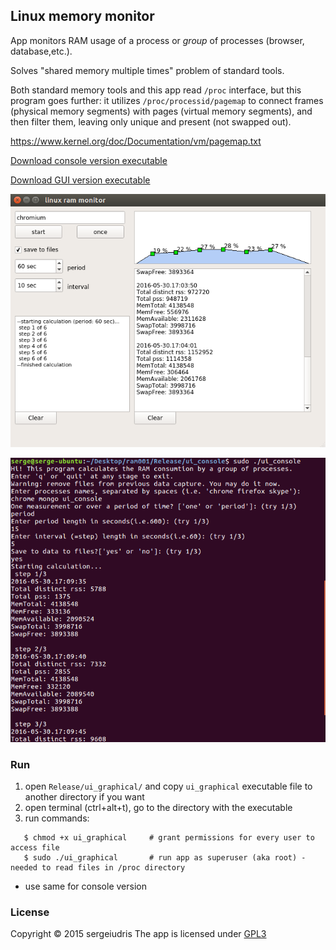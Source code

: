## Linux memory monitor

App monitors RAM usage of a process or *group* of processes (browser, database,etc.).

Solves "shared memory multiple times" problem of standard tools.

Both standard memory tools and this app read `/proc` interface, but this program goes further: it utilizes
`/proc/processid/pagemap` to connect frames (physical memory segments)  with pages (virtual memory segments),
and then filter them, leaving only unique and present (not swapped out).

https://www.kernel.org/doc/Documentation/vm/pagemap.txt


[Download console version executable](https://github.com/sergeiudris/linux-memory-monitor/releases/download/v0.1/ui_console)

[Download GUI version executable](https://github.com/sergeiudris/linux-memory-monitor/releases/download/v0.1/ui_graphical)


![Alt text](/gui.png?raw=true "gui")

![Alt text](/console.png?raw=true "console")


### Run

1. open `Release/ui_graphical/` and copy `ui_graphical` executable file to another directory if you want
2. open terminal (ctrl+alt+t), go to the directory with the executable
3. run commands:
```shell
   $ chmod +x ui_graphical     # grant permissions for every user to access file
   $ sudo ./ui_graphical       # run app as superuser (aka root) - needed to read files in /proc directory
```
*  use same for console version


### License

Copyright © 2015 sergeiudris  The app  is licensed under [GPL3](http://www.gnu.org/licenses/gpl-3.0.html)
